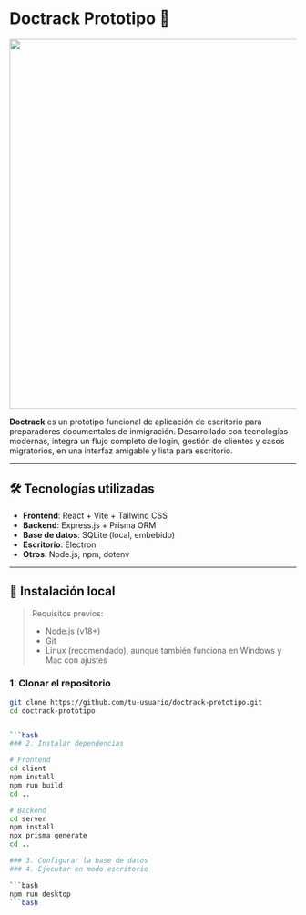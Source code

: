 # Doctrack Prototipo 🧩

<img src = "https://github.com/user-attachments/assets/0787af33-6ddb-4a36-b46d-8b0b88038aa9" style = "height: 650px;">

**Doctrack** es un prototipo funcional de aplicación de escritorio para preparadores documentales de inmigración. Desarrollado con tecnologías modernas, integra un flujo completo de login, gestión de clientes y casos migratorios, en una interfaz amigable y lista para escritorio.

---

## 🛠 Tecnologías utilizadas

- **Frontend**: React + Vite + Tailwind CSS
- **Backend**: Express.js + Prisma ORM
- **Base de datos**: SQLite (local, embebido)
- **Escritorio**: Electron
- **Otros**: Node.js, npm, dotenv

---

## 🚀 Instalación local

> Requisitos previos:
> - Node.js (v18+)
> - Git
> - Linux (recomendado), aunque también funciona en Windows y Mac con ajustes

### 1. Clonar el repositorio
```bash
git clone https://github.com/tu-usuario/doctrack-prototipo.git
cd doctrack-prototipo


```bash
### 2. Instalar dependencias

# Frontend
cd client
npm install
npm run build
cd ..

# Backend
cd server
npm install
npx prisma generate
cd ..

### 3. Configurar la base de datos
### 4. Ejecutar en modo escritorio

```bash
npm run desktop
```bash
